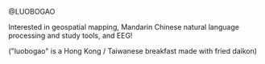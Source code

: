 @LUOBOGAO

Interested in geospatial mapping, Mandarin Chinese natural language processing and study tools, and EEG!

("luobogao" is a Hong Kong / Taiwanese breakfast made with fried daikon)
